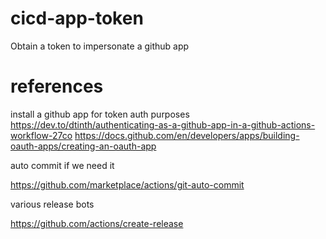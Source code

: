# cicd-app-token
Obtain a token to impersonate a github app

# references

install a github app for token auth purposes
https://dev.to/dtinth/authenticating-as-a-github-app-in-a-github-actions-workflow-27co
https://docs.github.com/en/developers/apps/building-oauth-apps/creating-an-oauth-app

auto commit if we need it

https://github.com/marketplace/actions/git-auto-commit

various release bots

https://github.com/actions/create-release
